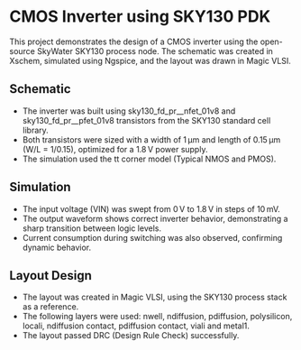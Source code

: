 # CMOS Inverter using SKY130 PDK
This project demonstrates the design of a CMOS inverter using the open-source SkyWater SKY130 process node. The schematic was created in Xschem, simulated using Ngspice, and the layout was drawn in Magic VLSI.
## Schematic
- The inverter was built using sky130_fd_pr__nfet_01v8 and sky130_fd_pr__pfet_01v8 transistors from the SKY130 standard cell library.
- Both transistors were sized with a width of 1 µm and length of 0.15 µm (W/L = 1/0.15), optimized for a 1.8 V power supply.
- The simulation used the tt corner model (Typical NMOS and PMOS).
## Simulation
- The input voltage (VIN) was swept from 0 V to 1.8 V in steps of 10 mV.
- The output waveform shows correct inverter behavior, demonstrating a sharp transition between logic levels.
- Current consumption during switching was also observed, confirming dynamic behavior.
## Layout Design 
- The layout was created in Magic VLSI, using the SKY130 process stack as a reference.
- The following layers were used: nwell, ndiffusion, pdiffusion, polysilicon, locali, ndiffusion contact, pdiffusion contact, viali and metal1.
- The layout passed DRC (Design Rule Check) successfully.
